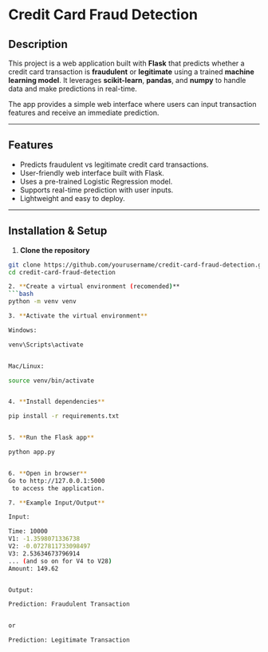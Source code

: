 # Credit Card Fraud Detection

## Description
This project is a web application built with **Flask** that predicts whether a credit card transaction is **fraudulent** or **legitimate** using a trained **machine learning model**. It leverages **scikit-learn**, **pandas**, and **numpy** to handle data and make predictions in real-time.

The app provides a simple web interface where users can input transaction features and receive an immediate prediction.

---

## Features
- Predicts fraudulent vs legitimate credit card transactions.
- User-friendly web interface built with Flask.
- Uses a pre-trained Logistic Regression model.
- Supports real-time prediction with user inputs.
- Lightweight and easy to deploy.

---

## Installation & Setup

1. **Clone the repository**
```bash
git clone https://github.com/yourusername/credit-card-fraud-detection.git
cd credit-card-fraud-detection

2. **Create a virtual environment (recomended)**
```bash
python -m venv venv

3. **Activate the virtual environment**

Windows:

venv\Scripts\activate


Mac/Linux:

source venv/bin/activate


4. **Install dependencies**

pip install -r requirements.txt


5. **Run the Flask app**

python app.py


6. **Open in browser**
Go to http://127.0.0.1:5000
 to access the application.

7. **Example Input/Output**

Input:

Time: 10000  
V1: -1.3598071336738  
V2: -0.0727811733098497  
V3: 2.53634673796914  
... (and so on for V4 to V28)  
Amount: 149.62


Output:

Prediction: Fraudulent Transaction


or

Prediction: Legitimate Transaction
